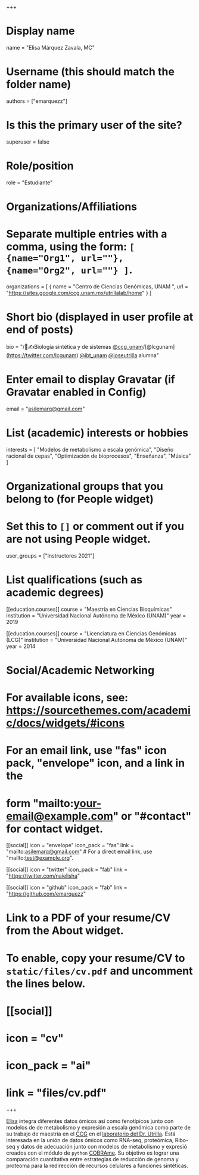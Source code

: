 +++
# Display name
name = "Elisa Márquez Zavala, MC"

# Username (this should match the folder name)
authors = ["emarquezz"]

# Is this the primary user of the site?
superuser = false

# Role/position
role = "Estudiante"

# Organizations/Affiliations
#   Separate multiple entries with a comma, using the form: `[ {name="Org1", url=""}, {name="Org2", url=""} ]`.
organizations = [ { name = "Centro de Ciencias Genómicas, UNAM ", url = "https://sites.google.com/ccg.unam.mx/utrillalab/home" } ]

# Short bio (displayed in user profile at end of posts)
bio = "/🧫✍Biología sintética y de sistemas [@ccg_unam](https://twitter.com/ccg_unam)/[@lcgunam] (https://twitter.com/lcgunam) [@ibt_unam](https://twitter.com/ibt_unam) [@joseutrilla](https://twitter.com/joseutrilla) alumna"

# Enter email to display Gravatar (if Gravatar enabled in Config)
email = "asilemarq@gmail.com"

# List (academic) interests or hobbies
interests = [
  "Modelos de metabolismo a escala genómica",
  "Diseño racional de cepas",
  "Optimización de bioprocesos",
  "Enseñanza",
  "Música"
]

# Organizational groups that you belong to (for People widget)
#   Set this to `[]` or comment out if you are not using People widget.
user_groups = ["Instructores 2021"]

# List qualifications (such as academic degrees)
[[education.courses]]
  course = "Maestría en Ciencias Bioquímicas"
  institution = "Universidad Nacional Autónoma de México (UNAM)"
  year = 2019

[[education.courses]]
  course = "Licenciatura en Ciencias Genómicas (LCG)"
  institution = "Universidad Nacional Autónoma de México (UNAM)"
  year = 2014

# Social/Academic Networking
# For available icons, see: https://sourcethemes.com/academic/docs/widgets/#icons
#   For an email link, use "fas" icon pack, "envelope" icon, and a link in the
#   form "mailto:your-email@example.com" or "#contact" for contact widget.

[[social]]
  icon = "envelope"
  icon_pack = "fas"
  link = "mailto:asilemarq@gmail.com"  # For a direct email link, use "mailto:test@example.org".

  
[[social]]
  icon = "twitter"
  icon_pack = "fab"
  link = "https://twitter.com/naielisha"
 

[[social]]
  icon = "github"
  icon_pack = "fab"
  link = "https://github.com/emarquezz"

# Link to a PDF of your resume/CV from the About widget.
# To enable, copy your resume/CV to `static/files/cv.pdf` and uncomment the lines below.
# [[social]]
#   icon = "cv"
#   icon_pack = "ai"
#   link = "files/cv.pdf"

+++

[Elisa](http://emarquezz.github.io/) integra diferentes datos ómicos así como fenotípicos junto con modelos de de metabolismo y expresión a escala genómica como parte de su trabajo de maestría en el [CCG](https://www.libd.org/) en el [laboratorio del Dr. Utrilla](https://sites.google.com/ccg.unam.mx/utrillalab/home). Está interesada en la unión de datos ómicos como RNA-seq, proteómica, Ribo-seq y datos de adecuación junto con modelos de metabolismo y expresió creados con el módulo de `python` [COBRAme](https://cobrame.readthedocs.io/en/master/). Su objetivo es lograr una comparación cuantitativa entre estrategias de reducción de genoma y proteoma para la redirección de recursos celulares a funciones sintéticas.
